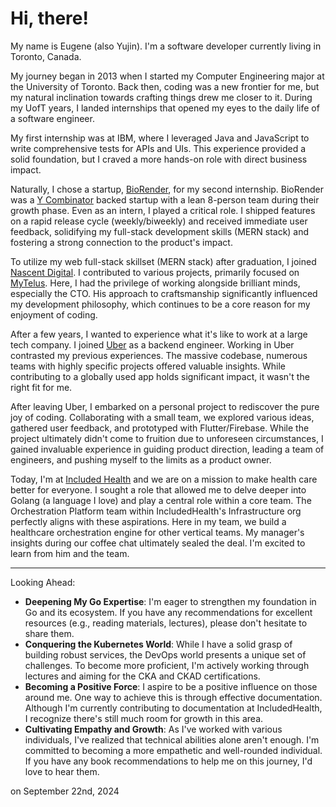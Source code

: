 # Hi, there!

My name is Eugene (also Yujin). I'm a software developer currently living in Toronto, Canada.

My journey began in 2013 when I started my Computer Engineering major at the University of Toronto. Back then, coding was a new frontier for me, but my natural inclination towards crafting things drew me closer to it. During my UofT years, I landed internships that opened my eyes to the daily life of a software engineer.

My first internship was at IBM, where I leveraged Java and JavaScript to write comprehensive tests for APIs and UIs. This experience provided a solid foundation, but I craved a more hands-on role with direct business impact.

Naturally, I chose a startup, [BioRender](https://www.biorender.com/), for my second internship. BioRender was a [Y Combinator](https://www.ycombinator.com/) backed startup with a lean 8-person team during their growth phase. Even as an intern, I played a critical role. I shipped features on a rapid release cycle (weekly/biweekly) and received immediate user feedback, solidifying my full-stack development skills (MERN stack) and fostering a strong connection to the product's impact.

To utilize my web full-stack skillset (MERN stack) after graduation, I joined [Nascent Digital](https://www.nascentdigital.com/). I contributed to various projects, primarily focused on [MyTelus](https://www.telus.com/my-telus). Here, I had the privilege of working alongside brilliant minds, especially the CTO. His approach to craftsmanship significantly influenced my development philosophy, which continues to be a core reason for my enjoyment of coding.

After a few years, I wanted to experience what it's like to work at a large tech company. I joined [Uber](https://www.uber.com/) as a backend engineer. Working in Uber contrasted my previous experiences. The massive codebase, numerous teams with highly specific projects offered valuable insights. While contributing to a globally used app holds significant impact, it wasn't the right fit for me.

After leaving Uber, I embarked on a personal project to rediscover the pure joy of coding. Collaborating with a small team, we explored various ideas, gathered user feedback, and prototyped with Flutter/Firebase. While the project ultimately didn't come to fruition due to unforeseen circumstances, I gained invaluable experience in guiding product direction, leading a team of engineers, and pushing myself to the limits as a product owner.

Today, I'm at [Included Health](https://includedhealth.com/) and we are on a mission to make health care better for everyone. I sought a role that allowed me to delve deeper into Golang (a language I love) and play a central role within a core team. The Orchestration Platform team within IncludedHealth's Infrastructure org perfectly aligns with these aspirations. Here in my team, we build a healthcare orchestration engine for other vertical teams. My manager's insights during our coffee chat ultimately sealed the deal. I'm excited to learn from him and the team.

---

Looking Ahead:

- **Deepening My Go Expertise**: I'm eager to strengthen my foundation in Go and its ecosystem. If you have any recommendations for excellent resources (e.g., reading materials, lectures), please don't hesitate to share them.
- **Conquering the Kubernetes World**: While I have a solid grasp of building robust services, the DevOps world presents a unique set of challenges. To become more proficient, I'm actively working through lectures and aiming for the CKA and CKAD certifications.
- **Becoming a Positive Force**: I aspire to be a positive influence on those around me. One way to achieve this is through effective documentation. Although I'm currently contributing to documentation at IncludedHealth, I recognize there's still much room for growth in this area.
- **Cultivating Empathy and Growth**: As I've worked with various individuals, I've realized that technical abilities alone aren't enough. I'm committed to becoming a more empathetic and well-rounded individual. If you have any book recommendations to help me on this journey, I'd love to hear them.

on September 22nd, 2024
